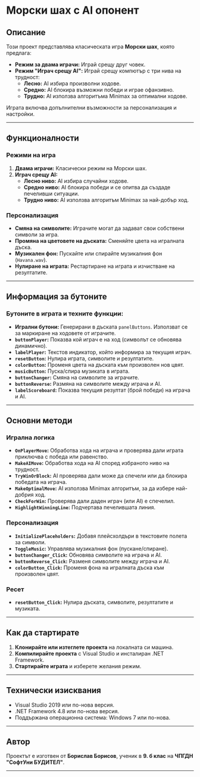 # Морски шах с AI опонент

## Описание
Този проект представлява класическата игра **Морски шах**, която предлага:
- **Режим за двама играчи:** Играй срещу друг човек.
- **Режим "Играч срещу AI":** Играй срещу компютър с три нива на трудност:
  - **Лесно:** AI избира произволни ходове.
  - **Средно:** AI блокира възможни победи и играе офанзивно.
  - **Трудно:** AI използва алгоритъма Minimax за оптимални ходове.

Играта включва допълнителни възможности за персонализация и настройки.

---

## Функционалности
### Режими на игра
1. **Двама играчи:** Класически режим на Морски шах.
2. **Играч срещу AI:**
   - **Лесно ниво:** AI избира случайни ходове.
   - **Средно ниво:** AI блокира победи и се опитва да създаде печеливши ситуации.
   - **Трудно ниво:** AI използва алгоритъм Minimax за най-добър ход.

### Персонализация
- **Смяна на символите:** Играчите могат да задават свои собствени символи за игра.
- **Промяна на цветовете на дъската:** Сменяйте цвета на игралната дъска.
- **Музикален фон:** Пускайте или спирайте музикалния фон (`Havana.wav`).
- **Нулиране на играта:** Рестартиране на играта и изчистване на резултатите.

---

## Информация за бутоните
### Бутоните в играта и техните функции:
- **Игрални бутони:** Генерирани в дъската `panelButtons`. Използват се за маркиране на ходовете от играчите.
- **`buttonPlayer`:** Показва кой играч е на ход (символът се обновява динамично).
- **`labelPlayer`:** Текстов индикатор, който информира за текущия играч.
- **`resetButton`:** Нулира играта, символите и резултатите.
- **`colorButton`:** Променя цвета на дъската към произволен нов цвят.
- **`musicButton`:** Пуска/спира музиката в играта.
- **`buttonChanger`:** Смяна на символите за играчите.
- **`buttonReverse`:** Размяна на символите между играча и AI.
- **`labelScoreboard`:** Показва текущия резултат (брой победи) на играча и AI.

---

## Основни методи
### Игрална логика
- **`OnPlayerMove`:** Обработва хода на играча и проверява дали играта приключва с победа или равенство.
- **`MakeAIMove`:** Обработва хода на AI според избраното ниво на трудност.
- **`TryWinOrBlock`:** AI проверява дали може да спечели или да блокира победата на играча.
- **`MakeOptimalMove`:** AI използва Minimax алгоритъм, за да избере най-добрия ход.
- **`CheckForWin`:** Проверява дали даден играч (или AI) е спечелил.
- **`HighlightWinningLine`:** Подчертава печелившата линия.

### Персонализация
- **`InitializePlaceholders`:** Добавя плейсхолдъри в текстовите полета за символи.
- **`ToggleMusic`:** Управлява музикалния фон (пускане/спиране).
- **`buttonChanger_Click`:** Обновява символите на играча и AI.
- **`buttonReverse_Click`:** Разменя символите между играча и AI.
- **`colorButton_Click`:** Променя фона на игралната дъска към произволен цвят.

### Ресет
- **`resetButton_Click`:** Нулира дъската, символите, резултатите и музиката.

---

## Как да стартирате
1. **Клонирайте или изтеглете проекта** на локалната си машина.
2. **Компилирайте проекта** с Visual Studio и инсталиран .NET Framework.
3. **Стартирайте играта** и изберете желания режим.

---

## Технически изисквания
- Visual Studio 2019 или по-нова версия.
- .NET Framework 4.8 или по-нова версия.
- Поддържана операционна система: Windows 7 или по-нова.

---

## Автор
Проектът е изготвен от **Борислав Борисов**, ученик в **9. б клас** на **ЧПГДН "СофтУни БУДИТЕЛ"**.

---
